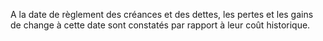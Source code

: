 A la date de règlement des créances et des dettes, les pertes et les gains de change à cette date sont constatés
par rapport à leur coût historique.